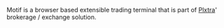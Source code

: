 Motif is a browser based extensible trading terminal that is part of [Plxtra](https://plxtra.org)' brokerage / exchange solution.
